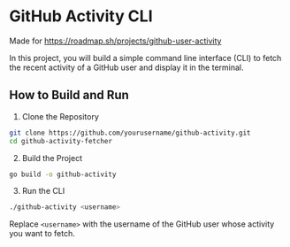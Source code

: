 # GitHub Activity CLI

Made for https://roadmap.sh/projects/github-user-activity

In this project, you will build a simple command line interface (CLI) to fetch the recent activity
of a GitHub user and display it in the terminal.

## How to Build and Run

1. Clone the Repository
```bash
git clone https://github.com/yourusername/github-activity.git
cd github-activity-fetcher
```

2. Build the Project
```bash
go build -o github-activity
```

3. Run the CLI
```bash
./github-activity <username>
```

Replace `<username>` with the username of the GitHub user whose activity you want to fetch.
